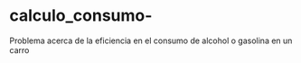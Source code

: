# calculo_consumo-
Problema acerca de la eficiencia en el consumo de alcohol o gasolina en un carro
